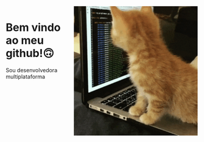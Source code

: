 <img src="Cat Coding GIF.gif" width="325px" align="right">

# Bem vindo ao meu github!🙃
Sou desenvolvedora multiplataforma

